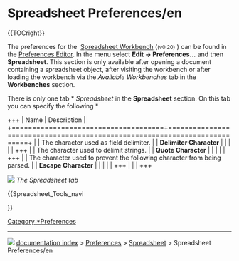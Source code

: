 # Spreadsheet Preferences/en
{{TOCright}}

The preferences for the <img alt="" src=images/Workbench_Spreadsheet.svg  style="width   *24px;"> [Spreadsheet Workbench](Spreadsheet_Workbench.md) (<small>(v0.20)</small> ) can be found in the [Preferences Editor](Preferences_Editor.md). In the menu select **Edit → Preferences...** and then **Spreadsheet**. This section is only available after opening a document containing a spreadsheet object, after visiting the workbench or after loading the workbench via the *Available Workbenches* tab in the **Workbenches** section.

There is only one tab   * *Spreadsheet* in the **Spreadsheet** section. On this tab you can specify the following   *

+++
| Name                                | Description                                                              |
+=====================================+==========================================================================+
|                      | The character used as field delimiter.                                   |
| **Delimiter Character** |                                                                          |
|                                  |                                                                          |
+++
|                      | The character used to delimit strings.                                   |
| **Quote Character**     |                                                                          |
|                                  |                                                                          |
+++
|                      | The character used to prevent the following character from being parsed. |
| **Escape Character**    |                                                                          |
|                                  |                                                                          |
+++
|                                     |                                                                          |
+++

![](images/Spreadsheet-Preferences-Spreadsheet.png ) 
*The Spreadsheet tab*





{{Spreadsheet_Tools_navi

}} 

[Category   *Preferences](Category_Preferences.md)



---
![](images/Right_arrow.png) [documentation index](../README.md) > [Preferences](Category_Preferences.md) > [Spreadsheet](Spreadsheet_Workbench.md) > Spreadsheet Preferences/en
